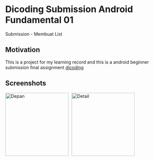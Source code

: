 # Dicoding Submission Android Fundamental 01
Submission - Membuat List

## Motivation
This is a project for my learning record and this is a android beginner submission final assignment [dicoding](https://www.dicoding.com/academies/14)

## Screenshots
<img src="https://raw.githubusercontent.com/MXSHOOT/DicodingSubmissionAndroidFundamental01/master/depan.PNG"
     alt="Depan"
     style="float: left; margin-right: 10px;"
     width="200" /> <img src="https://raw.githubusercontent.com/MXSHOOT/DicodingSubmissionAndroidFundamental01/master/detail.PNG"
     alt="Detail"
     style="float: left; margin-right: 10px;"
     width="200" /> 
